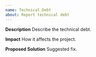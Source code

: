 ```yaml
---
name: Technical Debt
about: Report technical debt
---
```

**Description**
Describe the technical debt.

**Impact**
How it affects the project.

**Proposed Solution**
Suggested fix.